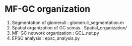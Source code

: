 # MF-GC organization

1. Segmentation of glomeruli : glomeruli_segmentation.m
2. Spatial organization of GC somas : Spatial_organization/
3. MF-GC network organization : GCL_net.py
4. EPSC analysis : epsc_analysis.py
